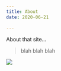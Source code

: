 ```yaml
---
title: About
date: 2020-06-21

---
```

About that site...

> blah blah blah

![](/screenshot-from-2020-06-21-23-51-51.png)